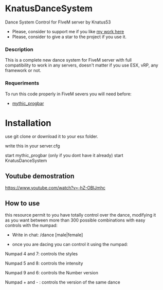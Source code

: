 # KnatusDanceSystem
 Dance System Control for FIveM server by Knatus53
 
- Please, consider to support me if you like [my work here](https://paypal.me/knatus)
- Please, consider to give a star to the project if you use it.
 
 ### Description

This is a complete new dance system for FiveM server with full compatibility to work in any servers, doesn't matter if you use ESX, vRP, any framework or not.

 
 ### Requeriments
 To run this code properly in FiveM severs you will need before:
  - [mythic_progbar](https://github.com/mythicrp/mythic_progbar)
  

# Installation

use git clone or download it to your esx folder.

write this in your server.cfg

start mythic_progbar (only if you dont have it already)
start KnatusDanceSystem


## Youtube demostration

https://www.youtube.com/watch?v=-hZ-OBlJmhc

## How to use

this resource permit to you have totally control over the dance, modifying it as you want between more than 300 possible combinations with easy controls with the numpad:

- Write in chat: /dance [male|female]
 
- once you are dacing you can control it using the numpad:

Numpad 4 and 7: controls the styles

Numpad 5 and 8: controls the intensity

Numpad 9 and 6: controls the Number version

Numpad + and - : controls the version of the same dance
 
